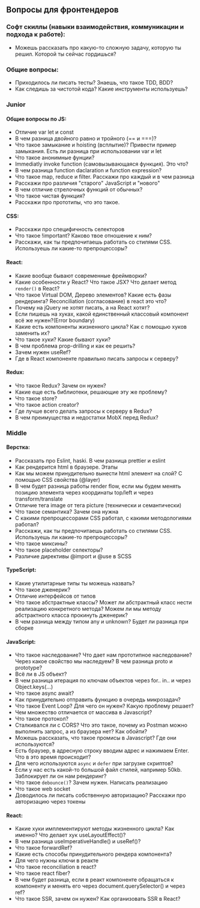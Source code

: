 ## Вопросы для фронтендеров

### Софт скиллы (навыки взаимодействия, коммуникации и подхода к работе):
* Можешь рассказать про какую-то сложную задачу, которую ты решил. Которой ты сейчас гордишься?

### Общие вопросы:
* Приходилось ли писать тесты? Знаешь, что такое TDD, BDD?
* Как следишь за чистотой кода? Какие инструменты используешь?

### Junior
#### Общие вопросы по JS:
* Отличие var let и const
* В чем разница двойного равно и тройного (== и ===)?
* Что такое замыкание и hoisting (всплытие)? Привести пример замыкания. Есть ли разница при использовании var и let
* Что такое анонимные фунции?
* Immediatly invoke function (самовызывающаяся функция). Это что?
* В чем разница function daclaration и function expression?
* Что такое map, reduce и filter. Расскажи про каждый и в чем разница
* Расскажи про различия "старого" JavaScript и "нового"
* В чем отличие стрелочных функций от обычных?
* Что такое чистая функция?
* Расскажи про прототипы, что это такое.

#### CSS:
* Расскажи про специфичность селекторов
* Что такое !important? Каково твое отношение к ним?
* Расскажи, как ты предпочитаешь работать со стилями CSS. Используешь ли какие-то препроцессоры?

#### React:
* Какие вообще бывают современные фреймворки?
* Какие особенности у React? Что такое JSX? Что делает метод `render()` в React?
* Что такое Virtual DOM, Дерево элементов? Какие есть фазы рендеринга? Reconciliation (согласование) в react это что?
* Почему на jQuery не хотят писать, а на React хотят?
* Если пишешь на хуках, какой единственный классовый компонент всё же нужен?(Error boundary)
* Какие есть компоненты жизненного цикла? Как с помощью хуков заменить их?
* Что такое хуки? Какие бывают хуки?
* В чем проблема prop-drilling и как ее решить?
* Зачем нужен useRef?
* Где в React компоненте правильно писать запросы к серверу?

#### Redux:
* Что такое Redux? Зачем он нужен?
* Какие еще есть библиотеки, решающие эту же проблему?
* Что такое store?
* Что такое action creator?
* Где лучше всего делать запросы к серверу в Redux?
* В чем преимущества и недостатки MobX перед Redux?

### Middle

#### Верстка:
* Рассказать про Eslint, haski. В чем разница prettier и eslint
* Как рендерится html в браузере. Этапы
* Как мы можем принудительно вынести html элемент на слой? С помощью CSS свойства (@layer)
* В чем будет разница работы render flow, если мы будем менять позицию элемента через координаты top/left и через transform/translate
* Отличие тега image от тега picture (технически  и семантически)
* Что такое семантика? Зачем она нужна
* С какими препроцессорами CSS работал, с какими методологиями работал?
* Расскажи, как ты предпочитаешь работать со стилями CSS. Используешь ли какие-то препроцессоры?
* Что такое миксины?
* Что такое placeholder селекторы? 
* Различие директивы @import и @use в SCSS

#### TypeScript:
* Какие утилитарные типы ты можешь назвать?
* Что такое дженерик?
* Отличие интерфейсов от типов
* Что такое абстрактные классы? Может ли абстрактный класс нести реализацию конкретного метода? Можем ли мы методу абстрактного класса прокинуть дженерик?
* В чем разница между типом any и unknown? Будет ли разница при сборке

#### JavaScript:
* Что такое наследование? Что дает нам прототипное наследование? Через какое свойство мы наследуем? В чем разница proto и prototype? 
* Всё ли в JS объект?
* В чем разница итерация по ключам объектов через for.. in.. и через Object.keys(...)
* Что такое async await?
* Как принудительно отправить функцию в очередь микрозадач?
* Что такое Event Loop? Для чего он нужен? Какую проблему решает?
* Чем множество отличается от массива в Javascript?
* Что такое протокол?
* Сталкивался ли с CORS? Что это такое, почему из Postman можно выполнить запрос, а из браузера нет? Как обойти?
* Можешь рассказать, что такое промисы в Javascript? Где они используются?
* Есть браузер, в адресную строку вводим адрес и нажимаем Enter. Что в это время происходит?
* Для чего используются `async` и `defer` при загрузке скриптов?
* Если у нас есть какой-то большой файл стилей, например 50kb. Заблокирует ли он нам рендеринг?
* Что такое `debounce()`? Зачем нужен. Написать реализацию
* Что такое web socket
* Доводилось ли писать собственную авторизацию? Расскажи про авторизацию через токены

#### React:
* Какие хуки имплементируют методы жизненного цикла? Как именно? Что делает хук useLayoutEffect()?
* В чем разница useImperativeHandle() и useRef()?
* Что такое forwardRef?
* Какие есть способы принудительного рендера компонента?
* Для чего нужны ключи в реакте
* Что такое reconciliation в react?
* Что такое react fiber?
* В чем будет разница, если в реакт компоненте обращаться к компоненту и менять его через document.querySelector() и через ref?
* Что такое SSR, зачем он нужен? Как организовать SSR в React?
